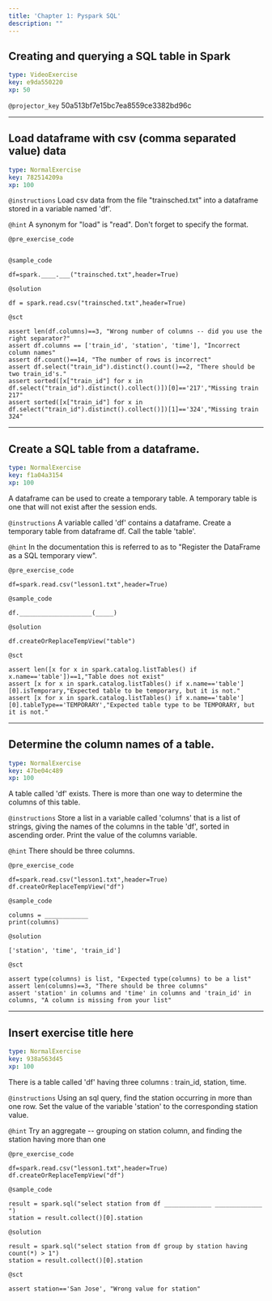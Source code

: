 ```yaml
---
title: 'Chapter 1: Pyspark SQL'
description: ""
---
```


## Creating and querying a SQL table in Spark

```yaml
type: VideoExercise
key: e9da550220
xp: 50
```

`@projector_key`
50a513bf7e15bc7ea8559ce3382bd96c

---

## Load dataframe with csv (comma separated value) data

```yaml
type: NormalExercise
key: 782514209a
xp: 100
```



`@instructions`
Load csv data from the file "trainsched.txt" into a dataframe stored in a variable named 'df'.

`@hint`
A synonym for "load" is "read".  Don't forget to specify the format.

`@pre_exercise_code`
```{python}

```

`@sample_code`
```{python}
df=spark.____.___("trainsched.txt",header=True)
```

`@solution`
```{python}
df = spark.read.csv("trainsched.txt",header=True)
```

`@sct`
```{python}
assert len(df.columns)==3, "Wrong number of columns -- did you use the right separator?"
assert df.columns == ['train_id', 'station', 'time'], "Incorrect column names"
assert df.count()==14, "The number of rows is incorrect"
assert df.select("train_id").distinct().count()==2, "There should be two train_id's."
assert sorted([x["train_id"] for x in df.select("train_id").distinct().collect()])[0]=='217',"Missing train 217"
assert sorted([x["train_id"] for x in df.select("train_id").distinct().collect()])[1]=='324',"Missing train 324"

```

---

## Create a SQL table from a dataframe.

```yaml
type: NormalExercise
key: f1a04a3154
xp: 100
```

A dataframe can be used to create a temporary table. 
A temporary table is one that will not exist after the session ends. 


`@instructions`
A variable called 'df' contains a dataframe.
Create a temporary table from dataframe df. 
Call the table 'table'.

`@hint`
In the documentation this is referred to as to "Register the DataFrame as a SQL temporary view".

`@pre_exercise_code`
```{python}
df=spark.read.csv("lesson1.txt",header=True)
```

`@sample_code`
```{python}
df.____________________(_____)
```

`@solution`
```{python}
df.createOrReplaceTempView("table")
```

`@sct`
```{python}
assert len([x for x in spark.catalog.listTables() if x.name=='table'])==1,"Table does not exist"
assert [x for x in spark.catalog.listTables() if x.name=='table'][0].isTemporary,"Expected table to be temporary, but it is not."
assert [x for x in spark.catalog.listTables() if x.name=='table'][0].tableType=='TEMPORARY',"Expected table type to be TEMPORARY, but it is not."

```

---

## Determine the column names of a table.

```yaml
type: NormalExercise
key: 47be04c489
xp: 100
```

A table called 'df' exists. There is more than one way to determine the columns of this table.

`@instructions`
Store a list in a variable called 'columns' that is a list of strings, 
giving the names of the columns in the table 'df', sorted in ascending order.
Print the value of the columns variable.

`@hint`
There should be three columns.

`@pre_exercise_code`
```{python}
df=spark.read.csv("lesson1.txt",header=True)
df.createOrReplaceTempView("df")
```

`@sample_code`
```{python}
columns = ____________
print(columns)
```

`@solution`
```{python}
['station', 'time', 'train_id']
```

`@sct`
```{python}
assert type(columns) is list, "Expected type(columns) to be a list"
assert len(columns)==3, "There should be three columns"
assert 'station' in columns and 'time' in columns and 'train_id' in columns, "A column is missing from your list"

```

---

## Insert exercise title here

```yaml
type: NormalExercise
key: 938a563d45
xp: 100
```

There is a table called 'df' having three columns : train_id, station, time.

`@instructions`
Using an sql query, find the station occurring in more than one row.
Set the value of the variable 'station' to the corresponding station value.

`@hint`
Try an aggregate -- grouping on station column, and finding the station having more than one

`@pre_exercise_code`
```{python}
df=spark.read.csv("lesson1.txt",header=True)
df.createOrReplaceTempView("df")

```

`@sample_code`
```{python}
result = spark.sql("select station from df _____________ _____________ ")
station = result.collect()[0].station
```

`@solution`
```{python}
result = spark.sql("select station from df group by station having count(*) > 1")
station = result.collect()[0].station

```

`@sct`
```{python}
assert station=='San Jose', "Wrong value for station"

```
